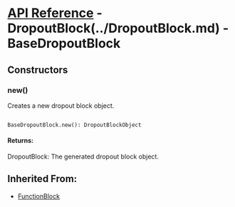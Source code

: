 # [API Reference](../../API.md) - DropoutBlock(../DropoutBlock.md) - BaseDropoutBlock

## Constructors

### new()

Creates a new dropout block object.

```

BaseDropoutBlock.new(): DropoutBlockObject

```

#### Returns:

DropoutBlock: The generated dropout block object.

## Inherited From:

* [FunctionBlock](../Cores/FunctionBlock.md)
